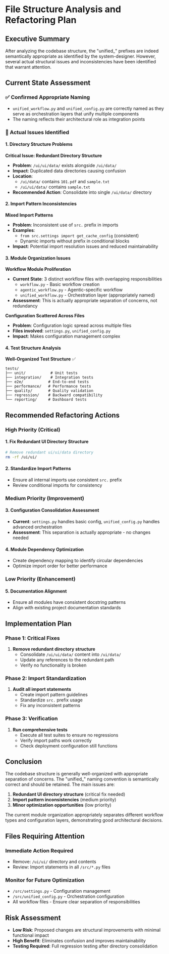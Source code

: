 # File Structure Analysis and Refactoring Plan

## Executive Summary

After analyzing the codebase structure, the "unified_" prefixes are indeed semantically appropriate as identified by the system-designer. However, several actual structural issues and inconsistencies have been identified that warrant attention.

## Current State Assessment

### ✅ Confirmed Appropriate Naming
- `unified_workflow.py` and `unified_config.py` are correctly named as they serve as orchestration layers that unify multiple components
- The naming reflects their architectural role as integration points

### 🚨 Actual Issues Identified

#### 1. Directory Structure Problems

**Critical Issue: Redundant Directory Structure**
- **Problem**: `/ui/ui/data/` exists alongside `/ui/data/`
- **Impact**: Duplicated data directories causing confusion
- **Location**: 
  - `/ui/data/` contains `101.pdf` and `sample.txt`
  - `/ui/ui/data/` contains `sample.txt`
- **Recommended Action**: Consolidate into single `/ui/data/` directory

#### 2. Import Pattern Inconsistencies

**Mixed Import Patterns**
- **Problem**: Inconsistent use of `src.` prefix in imports
- **Examples**:
  - `from src.settings import get_cache_config` (consistent)
  - Dynamic imports without prefix in conditional blocks
- **Impact**: Potential import resolution issues and reduced maintainability

#### 3. Module Organization Issues

**Workflow Module Proliferation**
- **Current State**: 3 distinct workflow files with overlapping responsibilities
  - `workflow.py` - Basic workflow creation
  - `agentic_workflow.py` - Agentic-specific workflow
  - `unified_workflow.py` - Orchestration layer (appropriately named)
- **Assessment**: This is actually appropriate separation of concerns, not redundancy

**Configuration Scattered Across Files**
- **Problem**: Configuration logic spread across multiple files
- **Files involved**: `settings.py`, `unified_config.py`
- **Impact**: Makes configuration management complex

#### 4. Test Structure Analysis

**Well-Organized Test Structure** ✅
```
tests/
├── unit/           # Unit tests
├── integration/    # Integration tests  
├── e2e/           # End-to-end tests
├── performance/   # Performance tests
├── quality/       # Quality validation
├── regression/    # Backward compatibility
└── reporting/     # Dashboard tests
```

## Recommended Refactoring Actions

### High Priority (Critical)

#### 1. Fix Redundant UI Directory Structure
```bash
# Remove redundant ui/ui/data directory
rm -rf /ui/ui/
```

#### 2. Standardize Import Patterns
- Ensure all internal imports use consistent `src.` prefix
- Review conditional imports for consistency

### Medium Priority (Improvement)

#### 3. Configuration Consolidation Assessment
- **Current**: `settings.py` handles basic config, `unified_config.py` handles advanced orchestration
- **Assessment**: This separation is actually appropriate - no changes needed

#### 4. Module Dependency Optimization
- Create dependency mapping to identify circular dependencies
- Optimize import order for better performance

### Low Priority (Enhancement)

#### 5. Documentation Alignment
- Ensure all modules have consistent docstring patterns
- Align with existing project documentation standards

## Implementation Plan

### Phase 1: Critical Fixes
1. **Remove redundant directory structure**
   - Consolidate `/ui/ui/data/` content into `/ui/data/`
   - Update any references to the redundant path
   - Verify no functionality is broken

### Phase 2: Import Standardization
1. **Audit all import statements**
   - Create import pattern guidelines
   - Standardize `src.` prefix usage
   - Fix any inconsistent patterns

### Phase 3: Verification
1. **Run comprehensive tests**
   - Execute all test suites to ensure no regressions
   - Verify import paths work correctly
   - Check deployment configuration still functions

## Conclusion

The codebase structure is generally well-organized with appropriate separation of concerns. The "unified_" naming convention is semantically correct and should be retained. The main issues are:

1. **Redundant UI directory structure** (critical fix needed)
2. **Import pattern inconsistencies** (medium priority)
3. **Minor optimization opportunities** (low priority)

The current module organization appropriately separates different workflow types and configuration layers, demonstrating good architectural decisions.

## Files Requiring Attention

### Immediate Action Required
- Remove: `/ui/ui/` directory and contents
- Review: Import statements in all `/src/*.py` files

### Monitor for Future Optimization
- `/src/settings.py` - Configuration management
- `/src/unified_config.py` - Orchestration configuration  
- All workflow files - Ensure clear separation of responsibilities

## Risk Assessment
- **Low Risk**: Proposed changes are structural improvements with minimal functional impact
- **High Benefit**: Eliminates confusion and improves maintainability
- **Testing Required**: Full regression testing after directory consolidation